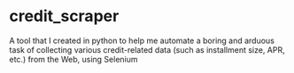 # credit_scraper
A tool that I created in python to help me automate a boring and arduous task of collecting various credit-related data (such as installment size, APR, etc.) from the Web, using Selenium
